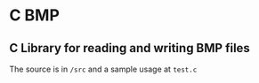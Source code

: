 # C BMP
## C Library for reading and writing BMP files

The source is in `/src` and a sample usage at `test.c`
